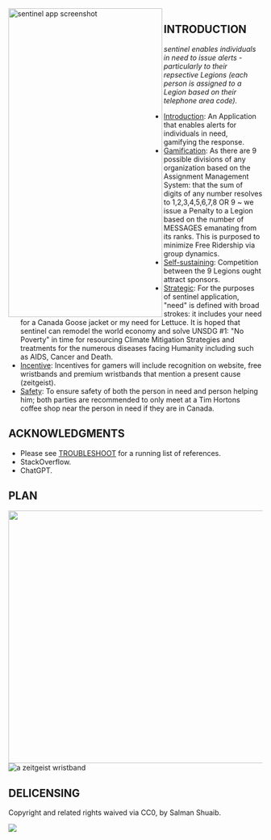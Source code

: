 <img src="https://github.com/salmanshuaib/sentinel/blob/main/%2B9_WORK/Screenshot_20230407-234139.png" alt="sentinel app screenshot" align="left" width="305" height="611"> 

## INTRODUCTION
_sentinel enables individuals in need to issue alerts - particularly to their repsective Legions (each person is assigned to a Legion based on their telephone area code)._

- [Introduction](): An Application that enables alerts for individuals in need, gamifying the response.
- [Gamification](): As there are 9 possible divisions of any organization based on the Assignment Management System: that the sum of digits of any number resolves to 1,2,3,4,5,6,7,8 OR 9 ~ we issue a Penalty to a Legion based on the number of MESSAGES emanating from its ranks. This is purposed to minimize Free Ridership via group dynamics.
- [Self-sustaining](): Competition between the 9 Legions ought attract sponsors.
- [Strategic](): For the purposes of sentinel application, "need" is defined with broad strokes: it includes your need for a Canada Goose jacket or my need for Lettuce. It is hoped that sentinel 
can remodel the world economy and solve UNSDG #1: "No Poverty" in time for resourcing Climate Mitigation Strategies and treatments for the numerous diseases facing Humanity including such as AIDS, Cancer and Death.
- [Incentive](): Incentives for gamers will include recognition on website, free wristbands and premium wristbands that mention a present cause (zeitgeist). 
- [Safety](): To ensure safety of both the person in need and person helping him; both parties are recommended to only meet at a Tim Hortons coffee shop near the person in need if they are in Canada.

## ACKNOWLEDGMENTS
+ Please see [TROUBLESHOOT](https://github.com/salmanshuaib/sentinel/tree/main/%2B2_TROUBLESHOOT) for a running list of references.
+ StackOverflow.
+ ChatGPT.

## PLAN
<img src="https://github.com/salmanshuaib/sentinel/blob/main/%2B7_BREAKTHROUGH/PLAN_sentinel.JPG" width="825" height="500">

<img src="https://github.com/salmanshuaib/sentinel/blob/main/%2B5_PILOTING/9%20UKRAINE%20-%20FLOWEReconomicsDOTcom%20-%20zeitgeist.jpg" alt="a zeitgeist wristband">

## DELICENSING
Copyright and related rights waived via CC0, by Salman Shuaib.

<img src="https://github.com/salmanshuaib/sentinel/blob/main/%2B2_TROUBLESHOOT/CC0%20-%2068747470733a2f2f6c6963656e7365627574746f6e732e6e65742f702f7a65726f2f312e302f38387833312e706e67.png">